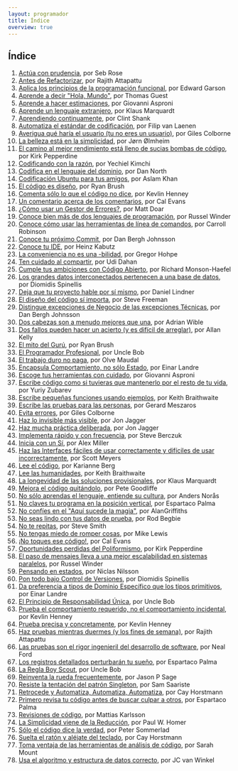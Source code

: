 ```yaml
---
layout: programador
title: Índice
overview: true
---
```


## Índice

1. [Actúa con prudencia](actua-con-prudencia.html), por Seb Rose
2. [Antes de Refactorizar](antes-de-refactorizar.html), por Rajith Attapattu
3. [Aplica los principios de la programación funcional](aplica-programacion-funcional.html), por Edward Garson
4. [Aprende a decir "Hola, Mundo"](aprende-decir-hola-mundo.html), por Thomas Guest
5. [Aprende a hacer estimaciones](aprende-estimaciones.html), por Giovanni Asproni
6. [Aprende un lenguaje extranjero](aprende-lenguaje-extranjero.html), por Klaus Marquardt
7. [Aprendiendo continuamente](aprendiendo-continuamente.html), por Clint Shank
8. [Automatiza el estándar de codificación](automatiza-estandar-codificacion.html), por Filip van Laenen
9. [Averigua qué haría el usuario (tu no eres un usuario)](averigua-que-haria-usuario.html), por Giles Colborne
10. [La belleza está en la simplicidad](belleza-simplicidad.html), por Jørn Ølmheim
11. [El camino al mejor rendimiento está lleno de sucias bombas de código](camino-al-rendimiento-bombas-codigo.html), por Kirk Pepperdine
12. [Codificando con la razón](codifica-con-la-razon.html), por Yechiel Kimchi
13. [Codifica en el lenguaje del dominio](codifica-en-lenguaje-del-dominio.html), por Dan North
14. [Codificación Ubuntu para tus amigos](codificacion-ubuntu.html), por Aslam Khan
15. [El código es diseño](codigo-es-disenno.html), por Ryan Brush
16. [Comenta sólo lo que el código no dice](comenta-codigo-no-dice.html), por Kevlin Henney
17. [Un comentario acerca de los comentarios](comentario-acerca-de-comentarios.html), por Cal Evans
18. [¿Cómo usar un Gestor de Errores?](como-usar-bug-tracker.html), por Matt Doar
19. [Conoce bien más de dos lenguajes de programación](conoce-bien-dos-lenguajes.html), por Russel Winder
20. [Conoce cómo usar las herramientas de línea de comandos](conoce-como-usar-linea-comando.html), por Carroll Robinson
21. [Conoce tu próximo Commit](conoce-proximo-commit.html), por Dan Bergh Johnsson
22. [Conoce tu IDE](conoce-tu-ide.html), por Heinz Kabutz
23. [La conveniencia no es una -bilidad](conveniencia.html), por Gregor Hohpe
24. [Ten cuidado al compartir](cuidado-al-compartir.html), por Udi Dahan
25. [Cumple tus ambiciones con Código Abierto](cumple-ambiciones-con-codigo-abierto.html), por Richard Monson-Haefel
26. [Los grandes datos interconectados pertenecen a una base de datos](datos-interconectados-pertenecen-base-de-datos.html), por Diomidis Spinellis
27. [Deja que tu proyecto hable por sí mismo](deja-proyecto-hable-por-si-mismo.html), por Daniel Lindner
28. [El diseño del código sí importa](diseno-en-codigo-importa.html), por Steve Freeman
29. [Distingue excepciones de Negocio de las excepciones Técnicas](distingue-excepciones-negocio-tecnicas.html), por Dan Bergh Johnsson
30. [Dos cabezas son a menudo mejores que una](dos-cabezas-mejor-una.html), por Adrian Wible
31. [Dos fallos pueden hacer un acierto (y es difícil de arreglar)](dos-fallos-pueden-hacer-acierto.html), por Allan Kelly
32. [El mito del Gurú](el-mito-del-guru.html), por Ryan Brush
33. [El Programador Profesional](el-programador-profesional.html), por Uncle Bob
34. [El trabajo duro no paga](el-trabajo-duro-no-paga.html), por Olve Maudal
35. [Encapsula Comportamiento, no sólo Estado](encapsula-comportamiento.html), por Einar Landre
36. [Escoge tus herramientas con cuidado](escoge-herramientas-con-cuidado.html), por Giovanni Asproni
37. [Escribe código como si tuvieras que mantenerlo por el resto de tu vida](escribe-codigo-mantenerlo-por-vida.html), por Yuriy Zubarev
38. [Escribe pequeñas funciones usando ejemplos](escribe-funciones-con-ejemplos.html), por Keith Braithwaite
39. [Escribe las pruebas para las personas](escribe-pruebas-para-personas.html), por Gerard Meszaros
40. [Evita errores](evita-errores.html), por Giles Colborne
41. [Haz lo invisible más visible](haz-lo-invisible-mas-visible.html), por Jon Jagger
42. [Haz mucha práctica deliberada](haz-mucha-practica-deliberada.html), por Jon Jagger
43. [Implementa rápido y con frecuencia](implementa-rapido-y-con-frecuencia.html), por Steve Berczuk
44. [Inicia con un Sí](inicia-con-un-si.html), por Alex Miller
45. [Haz las Interfaces fáciles de usar correctamente y difíciles de usar incorrectamente](interfaces-faciles-usar.html), por Scott Meyers
46. [Lee el código](lee-el-codigo.html), por Karianne Berg
47. [Lee las humanidades](lee-humanidades.html), por Keith Braithwaite
48. [La longevidad de las soluciones provisionales](longevidad-soluciones-provisionales.html), por Klaus Marquardt
49. [Mejora el código quitándolo](mejora-codigo-quitandolo.html), por Pete Goodliffe
50. [No sólo aprendas el lenguaje, entiende su cultura](no-aprendas-lenguaje-entiende-su-cultura.html), por Anders Norås
51. [No claves tu programa en la posición vertical](no-claves-programa.html), por Espartaco Palma
52. [No confíes en el "Aquí sucede la magia"](no-confies-magia.html), por AlanGriffiths
53. [No seas lindo con tus datos de prueba](no-seas-lindo-pruebas.html), por Rod Begbie
54. [No te repitas](no-te-repitas.html), por Steve Smith
55. [No tengas miedo de romper cosas](no-tengas-miedo-de-romper-cosas.html), por Mike Lewis
56. [¡No toques ese código!](no-toques-ese-codigo.html), por Cal Evans
57. [Oportunidades perdidas del Poliformismo](oportunidades-perdidas-polimorfismo.html), por Kirk Pepperdine
58. [El paso de mensajes lleva a una mejor escalabilidad en sistemas paralelos](paso-mensajes-mejor-escalabilidad.html), por Russel Winder
59. [Pensando en estados](pensando-en-estados.html), por Niclas Nilsson
60. [Pon todo bajo Control de Versiones](pon-todo-bajo-control-de-versiones.html), por Diomidis Spinellis
61. [Da preferencia a tipos de Dominio Específico que los tipos primitivos](preferencia-tipos-dominio-especifico.html), por Einar Landre
62. [El Principio de Responsabilidad Única](principio-responsabilidad-unica.html), por Uncle Bob
63. [Prueba el comportamiento requerido, no el comportamiento incidental](prueba-comportamiento-requerido-no-incidental.html), por Kevlin Henney
64. [Prueba precisa y concretamente](prueba-precisa-concretamente.html), por Kevlin Henney
65. [Haz pruebas mientras duermes (y los fines de semana)](pruebas-fin-de-semana.html), por Rajith Attapattu
66. [Las pruebas son el rigor ingenieril del desarrollo de software](pruebas-son-rigor-ingenieril.html), por Neal Ford
67. [Los registros detallados perturbarán tu sueño](registros-detallados-quitaran-sueno.html), por Espartaco Palma
68. [La Regla Boy Scout](regla-boy-scout.html), por Uncle Bob
69. [Reinventa la rueda frecuentemente](reinventa-rueda-frecuentemente.html), por Jason P Sage
70. [Resiste la tentación del patrón Singleton](resiste-tentacion-singleton.html), por Sam Saariste
71. [Retrocede y Automatiza, Automatiza, Automatiza](retrocede-automatiza.html), por Cay Horstmann
72. [Primero revisa tu código antes de buscar culpar a otros](revisa-tu-codigo.html), por Espartaco Palma
73. [Revisiones de código](revisiones-codigo.html), por Mattias Karlsson
74. [La Simplicidad viene de la Reducción](simplicidad-reduccion.html), por Paul W. Homer
75. [Sólo el código dice la verdad](solo-codigo-dice-verdad.html), por Peter Sommerlad
76. [Suelta el ratón y aléjate del teclado](suelta-raton-alejate-teclado.html), por Cay Horstmann
77. [Toma ventaja de las herramientas de análisis de código](toma-ventaja-analisis-codigo.html), por Sarah Mount
78. [Usa el algoritmo y estructura de datos correcto](usa-algoritmo-estructura-de-datos-correcto.html), por JC van Winkel
